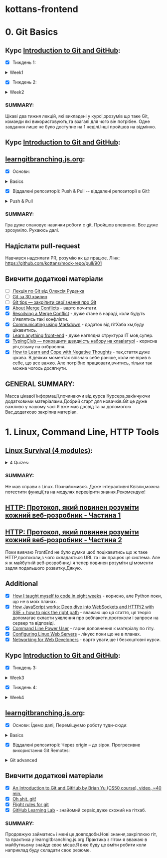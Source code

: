 # kottans-frontend
# 0. Git Basics

## Курс [Introduction to Git and GitHub](https://www.coursera.org/learn/introduction-git-github):
- [x] Тиждень 1:
<details>
  <summary>Week1</summary>
  <img src = "https://user-images.githubusercontent.com/104227936/182594627-a176d338-f615-4959-bf37-054fb7f8ffeb.png"
">
</details>

- [x] Тиждень 2:
<details>
  <summary>Week2</summary>
  <img src = "https://user-images.githubusercontent.com/104227936/182594693-9c722da9-47eb-498f-a2a0-4dc3992c40c2.png"
">
</details>


### SUMMARY:
Цікаві два тижня лекцій, які викладені у курсі,зрозумів що таке Git, команди які використовують,та взагалі для чого він потрібен.
Одне завдання лише не було доступне на 1 неділі.Інші пройшов на відмінно.

## Курс [Introduction to Git and GitHub](https://www.coursera.org/learn/introduction-git-github):

## [learngitbranching.js.org](https://learngitbranching.js.org/?locale=uk):
- [x] Основи:
<details>
  <summary>Basics</summary>
  <img src = "https://user-images.githubusercontent.com/104227936/182565322-f5b5e034-7de7-419a-b0f3-916d0cf50e29.png">
</details>

- [x] Віддалені репозиторії: Push & Pull -- віддалені репозиторії в Git!:
<details>
  <summary>Push & Pull</summary>
  <img src = "https://user-images.githubusercontent.com/104227936/182565418-54715eec-9436-4818-af11-e4ec8416f629.png">
</details>

### SUMMARY:
Гра дуже опановує навички роботи с git. Пройшов впевнено. Все дуже зрозуміло. Рухаюсь далі.

## Надіслати pull-request
Навчився надсилати PR, розумію як це працює. Лінк: https://github.com/kottans/mock-repo/pull/901
## Вивчити додаткові матеріали
- [ ] [Лекція по Git від Олексія Руденка](https://www.youtube.com/playlist?list=PLS8sEUxbfFY9MnPIFPTNlaS5xX7P5Ge-5)
- [ ] [Git за 30 хвилин](https://codeguida.com/post/453)
- [ ] [Git tips — закріпити свої знання про Git](https://www.webfx.com/blog/web-design/git-tips/)
- [x] [About Merge Conflicts](https://docs.github.com/en/pull-requests/collaborating-with-pull-requests/addressing-merge-conflicts/about-merge-conflicts) - варто почитати.
- [x] [Resoilving a Merge Conflict](https://docs.github.com/en/pull-requests/collaborating-with-pull-requests/addressing-merge-conflicts/resolving-a-merge-conflict-using-the-command-line) - дуже стане в нараді, коли будуть з'являтись такі конфлікти.
- [x] [Communicating using Markdown](https://lab.github.com/githubtraining/communicating-using-markdown) - додаток від гітХаба хм,буду цікавитись.
- [x] [Learn anything front-end](https://learn-anything.xyz/web-development/front-end) - дуже наглядна структура IT мов,супер.
- [x] [TypingClub — покращити швидкість набору на клавіатурі](https://www.typingclub.com/) - корисна річ,візьму на озброєння.
- [x] [How to Learn and Cope with Negative Thoughts](https://guides.hexlet.io/learning/) - так,стаття дуже цікава. В деяких моментах впізнаю себе раніше, коли не вірив в себе, що все важко. Але потрібно працювати,вчитись, тільки так можна чогось досягнути.

## GENERAL SUMMARY:
Масса цікавої інформації,починаючи від курса Курсера,закінчуючи додатковими матеріалами.Добрий старт для новачків.Git це дуже важливо у нашому часі.Я вже мав досвід та за допомогою Вас,додатково закріпив матеріал.

# 1. Linux, Command Line, HTTP Tools
## [Linux Survival (4 modules)](https://linuxsurvival.com/linux-tutorial-introduction/):
<details>
  <summary>4 Quizes:</summary>
  <img src = "https://user-images.githubusercontent.com/104227936/182610291-0fdb9184-2880-43ff-a774-155f2c8a03d8.png">
  <img src = "https://user-images.githubusercontent.com/104227936/182610330-8a05b843-38b1-4d09-9f1a-2d669ba18c20.png">
  <img src = "https://user-images.githubusercontent.com/104227936/182610384-685d9a42-a91c-4b28-941c-04f9b3d25b3a.png">
  <img src = "https://user-images.githubusercontent.com/104227936/182610424-fa93960d-bbe3-4feb-b3f1-290f4332e85c.png">
</details>

### SUMMARY:
Не мав справи з Linux. Познайомився. Дуже інтерактивні Квізли,можна потестити функції,та на модулях перевірити знання.Рекомендую!
## [HTTP: Протокол, який повинен розуміти кожний веб-розробник - Частина 1](https://code.tutsplus.com/uk/tutorials/http-the-protocol-every-web-developer-must-know-part-1--net-31177)
## [HTTP: Протокол, який повинен розуміти кожний веб-розробник - Частина 2](https://code.tutsplus.com/uk/tutorials/http-the-protocol-every-web-developer-must-know-part-2--net-31155)

Поки вивчаю FrontEnd не було думки щоб поцікавитись що ж таке HTTP,протоколи,з чого складається URL та і як працює ця система. Але я ж майбутній веб-розробник,і я тепер повинен розуміти ці моменти задля подальшого розвитку.Дякую.

## Additional
- [x] [How I taught myself to code in eight weeks](https://lifehacker.com/how-i-taught-myself-to-code-in-eight-weeks-511615189) - корисно, але Python поки, що не в моїх планах.
- [x] [How JavaScript works: Deep dive into WebSockets and HTTP/2 with SSE + how to pick the right path](https://blog.sessionstack.com/how-javascript-works-deep-dive-into-websockets-and-http-2-with-sse-how-to-pick-the-right-path-584e6b8e3bf7) - вважаю що ця стаття, ця теорія допомагає скласти уявлення про вебпакети,протоколи і запроси на сервер та відповіді.
- [x] [Command Line Power User](https://commandlinepoweruser.com/) - гарне доповнення к матеріалу по гіту.
- [x] [Configuring Linux Web Servers](https://www.udacity.com/course/configuring-linux-web-servers--ud299) - лінукс поки що не в планах.
- [x] [Networking for Web Developers](https://www.udacity.com/course/networking-for-web-developers--ud256) - варто уваги,ще і безкоштовні курси.
## Курс [Introduction to Git and GitHub](https://www.coursera.org/learn/introduction-git-github):
- [x] Тиждень 3:
<details>
  <summary>Week3</summary>
  <img src = "https://user-images.githubusercontent.com/104227936/183075025-3bac392b-3ac2-4a0f-86be-1a6fc7449452.png">
</details>

- [x] Тиждень 4:
<details>
  <summary>Week4</summary>
  <img src = "https://user-images.githubusercontent.com/104227936/183075244-5047aee1-89b4-4c4b-a17a-53fdb3ba5a97.png">
</details>
  
  ## [learngitbranching.js.org](https://learngitbranching.js.org/?locale=uk):
  
- [x] Основи: Їдемо далі, Переміщуємо роботу туди-сюди:
<details>
  <summary>Basics</summary>
  <img src = "https://user-images.githubusercontent.com/104227936/183072212-2516638a-3970-4981-b3e0-ae2aceb7a547.png">
</details>

- [x] Віддалені репозиторії: Через origin – до зірок. Прогресивне використання Git Remotes:
<details>
  <summary>Git advanced</summary>
  <img src = "https://user-images.githubusercontent.com/104227936/183072364-ab61903e-6dab-4bbc-94db-68e02fcc7ba5.png">
</details>
  
  ## Вивчити додаткові матеріали
- [x] [An Introduction to Git and GitHub by Brian Yu (CS50 course), video, ~40 min.](https://www.youtube.com/playlist?list=PLS8sEUxbfFY9MnPIFPTNlaS5xX7P5Ge-5)
- [x] [Oh shit, git!](https://www.youtube.com/watch?v=MJUJ4wbFm_A)
- [x] [Flight rules for git](https://github.com/k88hudson/git-flight-rules)
- [x] [GitHub Learning Lab](https://lab.github.com/) - знайомий сервіс,дуже схожий на гітхаб.

### SUMMARY:
Продовжую займатись і мені це довподоби.Нові знання,закріплюю гіт, та практика у learngitbranching.js.org.Практика з гітом я вважаю в майбутньому знайде своє місце.Я вже буду це вміти робити коли наприклад буду складати своє резюме.



